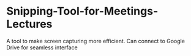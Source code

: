 # Snipping-Tool-for-Meetings-Lectures
A tool to make screen capturing more efficient. Can connect to Google Drive for seamless interface
